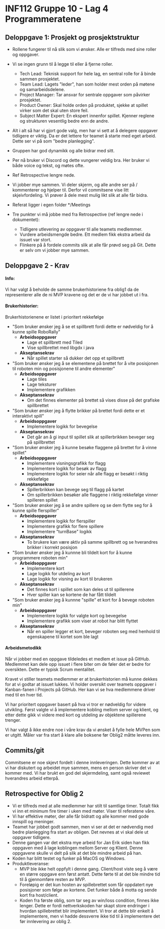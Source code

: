 # INF112 Gruppe 10 - Lag 4 Programmeratene
## Deloppgave 1: Prosjekt og prosjektstruktur
- Rollene fungerer til nå slik som vi ønsker. Alle er tilfreds med sine roller og oppgaver.
- Vi se ingen grunn til å legge til eller å fjerne roller.
  * Tech Lead: Teknisk support for hele lag, en sentral rolle for å binde sammen prosjektet.
  * Team Lead: Lagets "leder", han som holder mest orden på møtene og samarbeidsdelene.
  * Project Manager: Tar ansvar for sentrale oppgaver som påvirker prosjektet.
  * Product Owner: Skal holde orden på produktet, sjekke at spillet virker som det skal uten store feil.
  * Subject Matter Expert: En ekspert innenfor spillet. Kjenner reglene og strukturen vesentlig bedre enn de andre.
	
- Alt i alt så har vi gjort gode valg, men har vi sett at å delegere oppgaver tidligere er viktig. Da er det lettere for teamet å starte med eget arbeid. Dette ser vi på som "bedre planlegging".
- Gruppen har god dynamikk og alle bidrar med sitt.
- Per nå bruker vi Discord og dette vungerer veldig bra. Her bruker vi både voice og tekst, og møtes ofte. 
- Ref Retrospective lengre nede.
- Vi jobber mye sammen. Vi deler skjerm, og alle andre ser på / kommenterer og hjelper til. Derfor vil commitsene vise litt skjeivfordeling. Vi prøver å dele mest mulig likt slik at alle får bidra.
- Referat ligger i egen folder */Meetings
- Tre punkter vi må jobbe med fra Retrospective (ref lengre nede i dokumentet):
  * Tidligere utlevering av oppgaver til alle teamets medlemmer.
  * Vurdere arbeidsmengde bedre. Ett medlem fikk ekstra arbeid da issuet var stort.
  * Flinkere på å fordele commits slik at alle får prøvd seg på Git. Dette er selv om vi jobber mye sammen.

## Deloppgave 2 - Krav
#### Info:
Vi har valgt å beholde de samme brukerhistoriene fra oblig1 da de representerer alle de ni MVP kravene og det er de vi har jobbet ut i fra.
#### Brukerhistorier:
Brukerhistorienene er listet i prioritert rekkefølge
- "Som bruker ønsker jeg å se et spillbrett fordi dette er nødveldig for å kunne spille RoboRally"
	- **Arbeidsoppgaver**
		- Lage et spillbrett med Tiled
		- Vise spillbrettet med libgdx i java
	- **Akseptansekrav**
		- Når spillet starter så dukker det opp et spillbrett
- "Som bruker ønsker jeg å se elementene på brettet for å vite posisjonen til roboten min og posisjonene til andre elementer"
	- **Arbeidsoppgaver**
		- Lage tiles
		- Lage teksturer
		- Implementere grafikken
	- **Akseptansekrav**
		- Om det finnes elementer på brettet så vises disse på det grafiske spillbrettet
- "Som bruker ønsker jeg å flytte brikker på brettet fordi dette er et interaktivt spill"
	- **Arbeidsoppgaver**
		- Implementere logikk for bevegelse
	- **Akseptansekrav**
		- Det går an å gi input til spillet slik at spillerbrikken beveger seg på spillbrettet
- "Som bruker ønsker jeg å kunne besøke flaggene på brettet for å vinne spillet"
	- **Arbeidsoppgaver**
		- Implementere visningsgrafikk for flagg
		- Implementere logikk for besøk av flagg
		- Implementere logikk for seier når alle flagg er besøkt i riktig rekkefølge
	- **Akseptansekrav**
		- Spillerbrikken kan bevege seg til flagg på kartet
		- Om spillerbrikken besøker alle flaggene i riktig rekkefølge vinner spilleren spillet
- "Som bruker ønsker jeg å se andre spillere og se dem flytte seg for å kunne spille flerspiller"
	- **Arbeidsoppgaver**
		- Implementere logikk for flerspiller
		- Implementere grafikk for flere spillere
		- Implementere "turnBase" logikk
	- **Akseptansekrav**
		- To brukere kan være aktiv på samme spillbrett og se hverandres brikker i korrekt posisjon
- "Som bruker ønsker jeg å kunnne bli tildelt kort for å kunne programmere roboten min"
	- **Arbeidsoppgaver**
		- Implementere kort
		- Lage logikk for utdeling av kort
		- Lage logikk for visning av kort til brukeren
	- **Akseptansekrav**
		- Det finnes kort i spillet som kan deles ut til spillerene
		- Hver spiller kan se kortene de har fått tildelt
- "Som bruker ønsker jeg å kunnne "spille" et kort for å bevege roboten min"
	- **Arbeidsoppgaver**
		- Implementere logikk for valgte kort og bevegelse
		- Implementere grafikk som viser at robot har blitt flyttet
	- **Akseptansekrav**
		- Når en spiller legger et kort, beveger roboten seg med henhold til egenskapene til kortet som ble lagt

#### Arbeidsmetodikk
Når vi jobber med en oppgave tildeledes et medlem et issue på GitHub. Medlemmet kan dele opp issuet i flere biter om de føler det er bedre for oversikten. Dette er typisk Scrum mentalitet.

Kravet vi stiller teamets medlemmer er at brukerhistorien må kunne dekkes for at vi godtar at issuet lukkes. Vi holder oversikt over teamets oppgaver i Kanban-fanen i Projects på GitHub. Her kan vi se hva medlemmene driver med til en hver tid.

Vi har prioritert oppgaver basert på hva vi tror er nødveldig for videre utvikling. Først valgte vi å implementere kobling mellom server og klient, og etter dette gikk vi videre med kort og utdeling av objektene spillerene trenger.

Vi har valgt å ikke endre noe i våre krav da vi ønsket å fylle hele MVPen som er utgitt. Måler var fra start å klare alle boksene før Oblig2 måtte leveres inn.


## Commits/git
Commitsene er noe skjevt fordelt i denne innleveringen. Dette kommer av at vi har diskutert og
arbeidet mye sammen, mens en person skriver det vi kommer med. Vi har brukt en god del skjermdeling,
samt også reviewet hverandres arbeid etterpå.

## Retrospective for Oblig 2
- Vi er tilfreds med at alle medlemmer har stilt til samtlige timer. Totalt fikk vi inn et minimum fire timer i uken med møter. Viser til referatene våre.
- Vi har effektive møter, der alle får bidratt og alle kommer med gode innspill og meninger.
- Teamet har jobbet godt sammen, men vi ser at det er nødvendig med bedre planlegging fra start av obligen. Det nevnes at vi skal dele ut oppgaver tidligere.
- Denne gangen var det ekstra mye arbeid for Jan Erik siden han fikk oppgaven med å lage koblingen mellom Server og Klient. Denne oppgavene skulle vi delt på slik at det ble mindre arbeid på han.
- Koden har blitt testet og funker på MacOS og Windows.
- Produktleveranse:
	*  MVP ble ikke helt oppfylt i denne gang. Client/host viste seg å være en større oppgave enn først antatt. Dette førte til at det ble mindre tid til å gjennomføre resten av MVP.
	*  Foreløpig er det kun hosten av spillebrettet som får oppdatert nye posisjoner som følge av kortene. Det funker både å motta og sende kort fra host/client.
	* Koden fra første oblig, som tar seg av win/loss condition, finnes ikke lenger. Dette er fordi nettverkskoden har skapt store endringer i hvordan spillebrettet blir implementert. Vi tror at dette blir enkelt å implementere, men vi hadde dessverre ikke tid til å implementere det før innlevering av oblig 2.
	